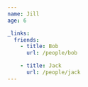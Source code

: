 ```yaml
---
name: Jill
age: 6

_links:
  friends:
    - title: Bob
      url: /people/bob

    - title: Jack
      url: /people/jack
---
```

